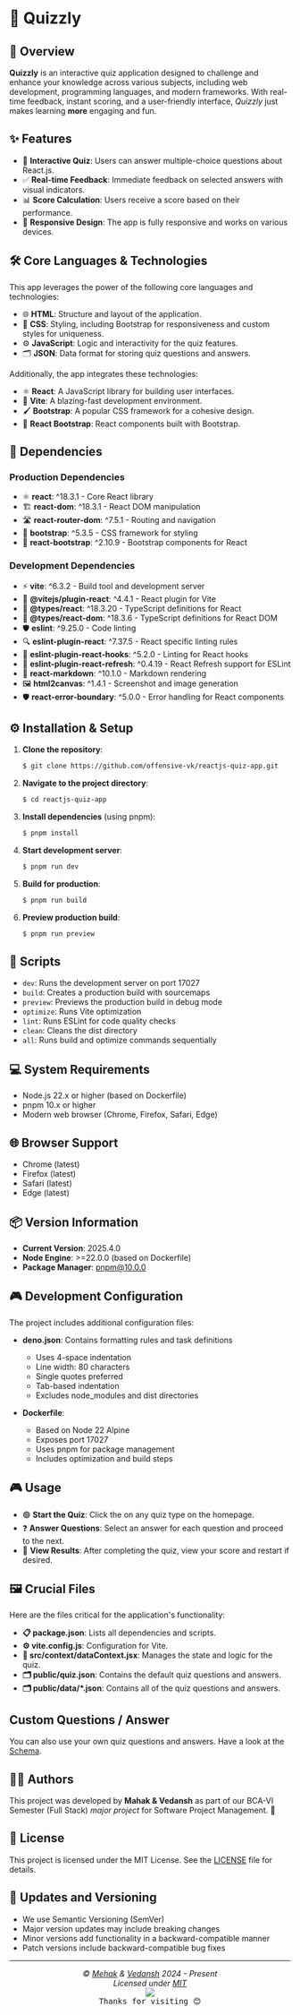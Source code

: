 # 🌟 Quizzly

## 🚀 Overview

<!-- **Quizzly** is a web application designed to test the knowledge of Frontend, Backend, and Web Developers. Built using **ReactJS** and **Vite**, this application provides a seamless and interactive quiz experience. The app features a **start page**, a **quiz interface**, and a **results page**, all styled with **Bootstrap** for a modern look. -->

**Quizzly** is an interactive quiz application designed to challenge and enhance your knowledge across various subjects, including web development, programming languages, and modern frameworks. With real-time feedback, instant scoring, and a user-friendly interface, *Quizzly* just makes learning **more** engaging and fun.

## ✨ Features

- 📝 **Interactive Quiz**: Users can answer multiple-choice questions about React.js.
- ✅ **Real-time Feedback**: Immediate feedback on selected answers with visual indicators.
- 📊 **Score Calculation**: Users receive a score based on their performance.
- 📱 **Responsive Design**: The app is fully responsive and works on various devices.

## 🛠 Core Languages & Technologies

This app leverages the power of the following core languages and technologies:

- 🌐 **HTML**: Structure and layout of the application.
- 🎨 **CSS**: Styling, including Bootstrap for responsiveness and custom styles for uniqueness.
- ⚙️ **JavaScript**: Logic and interactivity for the quiz features.
- 🗂 **JSON**: Data format for storing quiz questions and answers.

Additionally, the app integrates these technologies:

- ⚛️ **React**: A JavaScript library for building user interfaces.
- 🌟 **Vite**: A blazing-fast development environment.
- 🖌 **Bootstrap**: A popular CSS framework for a cohesive design.
- 🔗 **React Bootstrap**: React components built with Bootstrap.

## 🔑 Dependencies

### Production Dependencies

- ⚛️ **react**: ^18.3.1 - Core React library
- 🏗 **react-dom**: ^18.3.1 - React DOM manipulation
- 🛣 **react-router-dom**: ^7.5.1 - Routing and navigation
- 🎨 **bootstrap**: ^5.3.5 - CSS framework for styling
- 🔗 **react-bootstrap**: ^2.10.9 - Bootstrap components for React

### Development Dependencies

- ⚡ **vite**: ^6.3.2 - Build tool and development server
- 🔌 **@vitejs/plugin-react**: ^4.4.1 - React plugin for Vite
- 📘 **@types/react**: ^18.3.20 - TypeScript definitions for React
- 📗 **@types/react-dom**: ^18.3.6 - TypeScript definitions for React DOM
- 🛡 **eslint**: ^9.25.0 - Code linting
- 🔍 **eslint-plugin-react**: ^7.37.5 - React specific linting rules
- 🔎 **eslint-plugin-react-hooks**: ^5.2.0 - Linting for React hooks
- 🎯 **eslint-plugin-react-refresh**: ^0.4.19 - React Refresh support for ESLint
- 📝 **react-markdown**: ^10.1.0 - Markdown rendering
- 🖼 **html2canvas**: ^1.4.1 - Screenshot and image generation
- 🛡 **react-error-boundary**: ^5.0.0 - Error handling for React components

## ⚙️ Installation & Setup

1. **Clone the repository**:

   ```bash
   $ git clone https://github.com/offensive-vk/reactjs-quiz-app.git
   ```

2. **Navigate to the project directory**:

   ```bash
   $ cd reactjs-quiz-app
   ```

3. **Install dependencies** (using pnpm):

   ```bash
   $ pnpm install
   ```

4. **Start development server**:

   ```bash
   $ pnpm run dev
   ```

5. **Build for production**:

   ```bash
   $ pnpm run build
   ```

6. **Preview production build**:

   ```bash
   $ pnpm run preview
   ```

## 🔧 Scripts

- `dev`: Runs the development server on port 17027
- `build`: Creates a production build with sourcemaps
- `preview`: Previews the production build in debug mode
- `optimize`: Runs Vite optimization
- `lint`: Runs ESLint for code quality checks
- `clean`: Cleans the dist directory
- `all`: Runs build and optimize commands sequentially

## 💻 System Requirements

- Node.js 22.x or higher (based on Dockerfile)
- pnpm 10.x or higher
- Modern web browser (Chrome, Firefox, Safari, Edge)

## 🌐 Browser Support

- Chrome (latest)
- Firefox (latest)
- Safari (latest)
- Edge (latest)

## 📦 Version Information

- **Current Version**: 2025.4.0
- **Node Engine**: >=22.0.0 (based on Dockerfile)
- **Package Manager**: pnpm@10.0.0

## 🎮 Development Configuration

The project includes additional configuration files:

- **deno.json**: Contains formatting rules and task definitions
  - Uses 4-space indentation
  - Line width: 80 characters
  - Single quotes preferred
  - Tab-based indentation
  - Excludes node_modules and dist directories

- **Dockerfile**:
  - Based on Node 22 Alpine
  - Exposes port 17027
  - Uses pnpm for package management
  - Includes optimization and build steps

## 🎮 Usage

- 🟢 **Start the Quiz**: Click the on any quiz type on the homepage.
- ❓ **Answer Questions**: Select an answer for each question and proceed to the next.
- 📜 **View Results**: After completing the quiz, view your score and restart if desired.

## 🖼 Crucial Files

Here are the files critical for the application's functionality:

- **📋 package.json**: Lists all dependencies and scripts.
- **⚙️ vite.config.js**: Configuration for Vite.
- **📂 src/context/dataContext.jsx**: Manages the state and logic for the quiz.
- **🗂 public/quiz.json**: Contains the default quiz questions and answers.
- **🗂 public/data/*.json**: Contains all of the quiz questions and answers.

## Custom Questions / Answer

You can also use your own quiz questions and answers. Have a look at the [Schema](./Schema.md).

## 🧑‍💻 Authors

This project was developed by **Mahak & Vedansh** as part of our BCA-VI Semester (Full Stack) *major project* for Software Project Management. 🌟

## 🪪 License

This project is licensed under the MIT License. See the [LICENSE](./license) file for details.

## 🔄 Updates and Versioning

- We use Semantic Versioning (SemVer)
- Major version updates may include breaking changes
- Minor versions add functionality in a backward-compatible manner
- Patch versions include backward-compatible bug fixes

---

<p align="center">
  <i>&copy; <a href="https://github.com/the-mehak/">Mehak</a> & <a href="https://github.com/offensive-vk/">Vedansh</a> 2024 - Present</i><br>
  <i>Licensed under <a href="https://github.com/offensive-vk/ReactQuizApp/tree/master/LICENSE">MIT</a></i><br>
  <a href="https://github.com/TheHamsterBot"><img src="https://i.ibb.co/4KtpYxb/octocat-clean-mini.png" /></a><br>
  <kbd>Thanks for visiting 😊</kbd>
</p>
